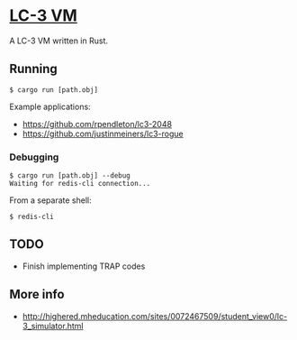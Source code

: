 # [LC-3 VM](https://en.wikipedia.org/wiki/LC-3)

A LC-3 VM written in Rust.

## Running

```
$ cargo run [path.obj]
```

Example applications:

- https://github.com/rpendleton/lc3-2048
- https://github.com/justinmeiners/lc3-rogue

### Debugging

```
$ cargo run [path.obj] --debug
Waiting for redis-cli connection...
```

From a separate shell:

```
$ redis-cli
```

## TODO

- Finish implementing TRAP codes

## More info

- http://highered.mheducation.com/sites/0072467509/student_view0/lc-3_simulator.html
